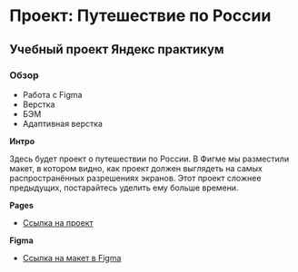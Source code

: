 # Проект: Путешествие по России
## Учебный проект Яндекс практикум
### Обзор

* Работа с Figma
* Верстка
* БЭМ
* Адаптивная верстка



**Интро**

Здесь будет проект о путешествии по России.
В Фигме мы разместили макет, в котором видно, как проект должен выглядеть на самых распространённых разрешениях экранов.
Этот проект сложнее предыдущих, постарайтесь уделить ему больше времени.

**Pages**
* [Ссылка на проект](https://andrewklabukov.github.io/russian-travel/)

**Figma**

* [Ссылка на макет в Figma](https://www.figma.com/file/5S2WSbEFL6awjVWJ0NWL8Q/Sprint-3_-Russia-_-desktop-mobile?node-id=28503%3A0)
